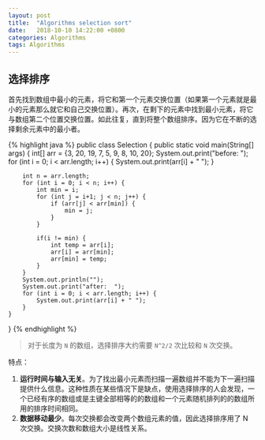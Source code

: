 ```yaml
---
layout: post
title:  "Algorithms selection sort"
date:   2018-10-10 14:22:00 +0800
categories: Algorithms
tags: Algorithms
---
```


## 选择排序

首先找到数组中最小的元素，将它和第一个元素交换位置（如果第一个元素就是最小的元素那么就它和自己交换位置）。再次，在剩下的元素中找到最小元素，将它与数组第二个位置交换位置。如此往复，直到将整个数组排序。因为它在不断的选择剩余元素中的最小者。


{% highlight java %}
public class Selection {
    public static void main(String[] args) {
        int[] arr = {3, 20, 19, 7, 5, 9, 8, 10, 20};
        System.out.print("before: ");
        for (int i = 0; i < arr.length; i++) {
            System.out.print(arr[i] + " ");
        }
        
        int n = arr.length;
        for (int i = 0; i < n; i++) {
            int min = i;
            for (int j = i+1; j < n; j++) {
                if (arr[j] < arr[min]) {
                    min = j;
                }
            }
            
            if(i != min) {
                int temp = arr[i];
                arr[i] = arr[min];
                arr[min] = temp;
            }
        }
        System.out.println("");
        System.out.print("after:  ");
        for (int i = 0; i < arr.length; i++) {
            System.out.print(arr[i] + " ");
        }
    }
}
{% endhighlight %}

>  对于长度为 `N` 的数组，选择排序大约需要 `N^2/2` 次比较和 `N` 次交换。

特点：
1. **运行时间与输入无关**。为了找出最小元素而扫描一遍数组并不能为下一遍扫描提供什么信息。这种性质在某些情况下是缺点，使用选择排序的人会发现，一个已经有序的数组或是主键全部相等的的数组和一个元素随机排列的的数组所用的排序时间相同。
2. **数据移动最少**。每次交换都会改变两个数组元素的值，因此选择排序用了 N 次交换。交换次数和数组大小是线性关系。
